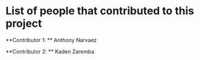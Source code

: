 # List of people that contributed to this project

**Contributor 1: ** Anthony Narvaez

**Contributor 2: ** Kaden Zaremba
